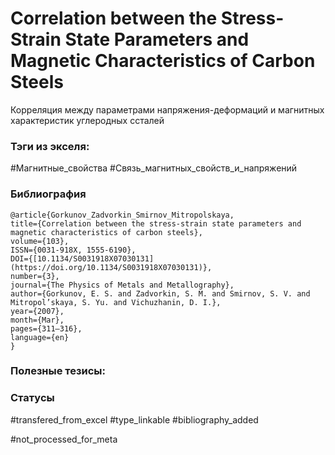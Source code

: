 # Correlation between the Stress-Strain State Parameters and Magnetic Characteristics of Carbon Steels

Корреляция между параметрами напряжения-деформаций и магнитных характеристик углеродных ссталей

### Тэги из экселя:
#Магнитные_свойства 
#Связь_магнитных_свойств_и_напряжений 

### Библиография
```
@article{Gorkunov_Zadvorkin_Smirnov_Mitropolskaya,
title={Correlation between the stress-strain state parameters and magnetic characteristics of carbon steels},
volume={103},
ISSN={0031-918X, 1555-6190},
DOI={[10.1134/S0031918X07030131](https://doi.org/10.1134/S0031918X07030131)},
number={3},
journal={The Physics of Metals and Metallography},
author={Gorkunov, E. S. and Zadvorkin, S. M. and Smirnov, S. V. and Mitropol’skaya, S. Yu. and Vichuzhanin, D. I.},
year={2007},
month={Mar},
pages={311–316},
language={en}
}
```

### Полезные тезисы:

### Статусы
#transfered_from_excel 
#type_linkable
#bibliography_added

#not_processed_for_meta
